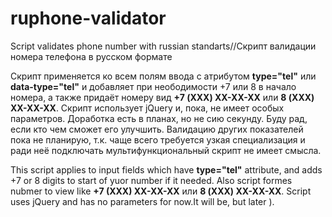# ruphone-validator
 Script validates phone number with russian standarts//Скрипт валидации номера телефона в русском формате
 
 Скрипт применяется ко всем полям ввода с атрибутом __type="tel"__ или __data-type="tel"__ и добавляет при неободимости +7 или 8 в начало номера, а также придаёт номеру вид __+7 (XXX) XX-XX-XX__ или __8 (XXX) XX-XX-XX__. Скрипт использует jQuery и, пока, не имеет особых параметров. Доработка есть в планах, но не сию секунду. Буду рад, если кто чем сможет его улучшить. Валидацию других показателей пока не планирую, т.к. чаще всего требуется узкая специализация и ради неё подключать мультифункциональный скрипт не имеет смысла. 
 
 This script applies to input fields which have __type="tel"__ attribute, and adds +7 or 8 digits to start of yuor number if it needed. Also script formes nubmer to view like __+7 (XXX) XX-XX-XX__ или __8 (XXX) XX-XX-XX__. Script uses jQuery and has no parameters for now.It will be, but later ).

